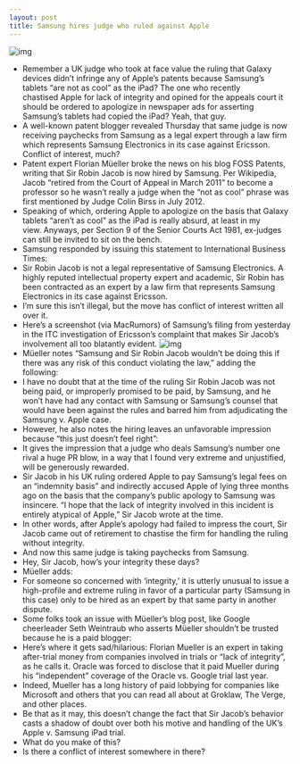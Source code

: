 ```yaml
---
layout: post
title: Samsung hires judge who ruled against Apple
---
```

![img](http://media.idownloadblog.com/wp-content/uploads/2013/02/SkyFire-5.1-for-iOS-iPad-screenshot-001.jpg)
* Remember a UK judge who took at face value the ruling that Galaxy devices didn’t infringe any of Apple’s patents because Samsung’s tablets “are not as cool” as the iPad? The one who recently chastised Apple for lack of integrity and opined for the appeals court it should be ordered to apologize in newspaper ads for asserting Samsung’s tablets had copied the iPad? Yeah, that guy.
* A well-known patent blogger revealed Thursday that same judge is now receiving paychecks from Samsung as a legal expert through a law firm which represents Samsung Electronics in its case against Ericsson. Conflict of interest, much?
* Patent expert Florian Müeller broke the news on his blog FOSS Patents, writing that Sir Robin Jacob is now hired by Samsung. Per Wikipedia, Jacob “retired from the Court of Appeal in March 2011” to become a professor so he wasn’t really a judge when the “not as cool” phrase was first mentioned by Judge Colin Birss in July 2012.
* Speaking of which, ordering Apple to apologize on the basis that Galaxy tablets “aren’t as cool” as the iPad is really absurd, at least in my view. Anyways, per Section 9 of the Senior Courts Act 1981, ex-judges can still be invited to sit on the bench.
* Samsung responded by issuing this statement to International Business Times:
* Sir Robin Jacob is not a legal representative of Samsung Electronics. A highly reputed intellectual property expert and academic, Sir Robin has been contracted as an expert by a law firm that represents Samsung Electronics in its case against Ericsson.
* I’m sure this isn’t illegal, but the move has conflict of interest written all over it.
* Here’s a screenshot (via MacRumors) of Samsung’s filing from yesterday in the ITC investigation of Ericsson’s complaint that makes Sir Jacob’s involvement all too blatantly evident.
![img](http://media.idownloadblog.com/wp-content/uploads/2013/02/Judge-Jacob-hired-by-Samsung.png)
* Müeller notes “Samsung and Sir Robin Jacob wouldn’t be doing this if there was any risk of this conduct violating the law,” adding the following:
* I have no doubt that at the time of the ruling Sir Robin Jacob was not being paid, or improperly promised to be paid, by Samsung, and he won’t have had any contact with Samsung or Samsung’s counsel that would have been against the rules and barred him from adjudicating the Samsung v. Apple case.
* However, he also notes the hiring leaves an unfavorable impression because “this just doesn’t feel right”:
* It gives the impression that a judge who deals Samsung’s number one rival a huge PR blow, in a way that I found very extreme and unjustified, will be generously rewarded.
* Sir Jacob in his UK ruling ordered Apple to pay Samsung’s legal fees on an “indemnity basis” and indirectly accused Apple of lying three months ago on the basis that the company’s public apology to Samsung was insincere. “I hope that the lack of integrity involved in this incident is entirely atypical of Apple,” Sir Jacob wrote at the time.
* In other words, after Apple’s apology had failed to impress the court, Sir Jacob came out of retirement to chastise the firm for handling the ruling without integrity.
* And now this same judge is taking paychecks from Samsung.
* Hey, Sir Jacob, how’s your integrity these days?
* Müeller adds:
* For someone so concerned with ‘integrity,’ it is utterly unusual to issue a high-profile and extreme ruling in favor of a particular party (Samsung in this case) only to be hired as an expert by that same party in another dispute.
* Some folks took an issue with Müeller’s blog post, like Google cheerleader Seth Weintraub who asserts Müeller shouldn’t be trusted because he is a paid blogger:
* Here’s where it gets sad/hilarious: Florian Mueller is an expert in taking after-trial money from companies involved in trials or “lack of integrity”, as he calls it. Oracle was forced to disclose that it paid Mueller during his “independent” coverage of the Oracle vs. Google trial last year.
* Indeed, Mueller has a long history of paid lobbying for companies like Microsoft and others that you can read all about at Groklaw, The Verge, and other places.
* Be that as it may, this doesn’t change the fact that Sir Jacob’s behavior casts a shadow of doubt over both his motive and handling of the UK’s Apple v. Samsung iPad trial.
* What do you make of this?
* Is there a conflict of interest somewhere in there?

